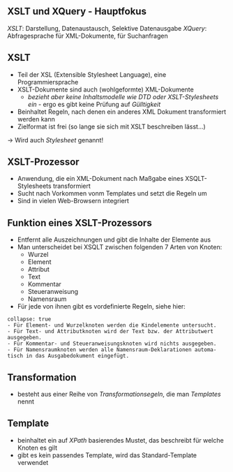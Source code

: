 ## XSLT und XQuery - Hauptfokus
*XSLT*: Darstellung, Datenaustausch, Selektive Datenausgabe
*XQuery*: Abfragesprache für XML-Dokumente, für Suchanfragen

## XSLT
- Teil der XSL (Extensible Stylesheet Language), eine Programmiersprache
- XSLT-Dokumente sind auch (wohlgeformte) XML-Dokumente
	- *bezieht aber keine Inhaltsmodelle wie DTD oder XSLT-Stylesheets ein* - ergo es gibt keine Prüfung auf *Gülltigkeit*
- Beinhaltet Regeln, nach denen ein anderes XML Dokument transformiert werden kann
- Zielformat ist frei (so lange sie sich mit XSLT beschreiben lässt...)

-> Wird auch *Stylesheet* genannt!

## XSLT-Prozessor
- Anwendung, die ein XML-Dokument nach Maßgabe eines XSQLT-Stylesheets transformiert
- Sucht nach Vorkommen vonm Templates und setzt die Regeln um
- Sind in vielen Web-Browsern integriert

## Funktion eines XSLT-Prozessors
- Entfernt alle Auszeichnungen und gibt die Inhalte der Elemente aus
- Man unterscheidet bei XSQLT zwischen folgenden 7 Arten von Knoten:
	- Wurzel
	- Element
	- Attribut
	- Text
	- Kommentar
	- Steueranweisung
	- Namensraum
- Für jede von ihnen gibt es vordefinierte Regeln, siehe hier:

```ad-note
collapse: true
- Für Element- und Wurzelknoten werden die Kindelemente untersucht.
- Für Text- und Attributknoten wird der Text bzw. der Attributwert ausgegeben.
- Für Kommentar- und Steueranweisungsknoten wird nichts ausgegeben.
- Für Namensraumknoten werden alle Namensraum-Deklarationen automa-tisch in das Ausgabedokument eingefügt.
```

## Transformation
- besteht aus einer Reihe von *Transformationsegeln*, die man *Templates* nennt

## Template
- beinhaltet ein auf *XPath* basierendes Mustet, das beschreibt für welche Knoten es gilt
- gibt es kein passendes Template, wird das Standard-Template verwendet